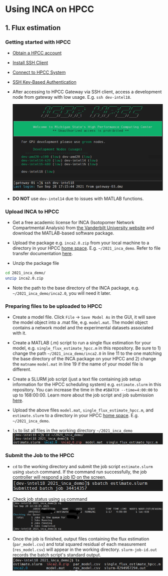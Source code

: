 # Using INCA on HPCC 
## 1. Flux estimation

### Getting started with HPCC

- [Obtain a HPCC account](https://wiki.hpcc.msu.edu/display/ITH/Obtain+a+HPCC+account) 

- [Install SSH Client](https://wiki.hpcc.msu.edu/display/ITH/Install+SSH+Client) 

- [Connect to HPCC System](https://wiki.hpcc.msu.edu/display/ITH/Connect+to+HPCC+System) 

- [SSH Key-Based Authentication](https://wiki.hpcc.msu.edu/display/ITH/SSH+Key-Based+Authentication) 

- After accessing to HPCC Gateway via SSH client, access a development node from gateway with low usage. E.g. `ssh dev-intel18`.

  ![image-20210928231558609](images/image-20210928231558609.png)


- **DO NOT** use `dev-intel14` due to issues with MATLAB functions.

### Upload INCA to HPCC

- Get a free academic license for INCA (Isotopomer Network Compartmental Analysis) from [the Vanderbilt University website](http://mfa.vueinnovations.com/licensing) and download the MATLAB-based software package. 

- Upload the package e.g. `inca2.0.zip` from your local machine to a directory in your HPCC [home space](https://wiki.hpcc.msu.edu/display/ITH/Home+Space). E.g. `~/2021_inca_demo`.  Refer to file transfer documentation [here](https://wiki.hpcc.msu.edu/display/ITH/File+transfer).

- Unzip the package file

```bash
cd 2021_inca_demo/
unzip inca2.0.zip
```

- Note the path to the base directory of the INCA package, e.g. `~/2021_inca_demo/inca2.0`, you will need it later.

### Preparing files to be uploaded to HPCC

- Create a model file. Click `File` -> `Save Model As` in the GUI, it will save the model object into a .mat file, e.g. `model.mat`. The  model object contains a network model and the experimental datasets associated with it.

- Create a MATLAB (.m) script to run a single flux estimation for your model, e.g. `single_flux_estimate_hpcc.m` in this repository. Be sure to 1) change the path `~/2021_inca_demo/inca2.0` in line 11 to the one matching the base directory of the INCA package on your HPCC and 2) change the `matname` `model.mat` in line 19 if the name of your model file is different.

- Create a SLURM job script (just a text file containing job setup information for the HPCC scheduling system) e.g. `estimate.slurm` in this repository.  You can increase the time in the `#SBATCH --time=4:00:00` to up to 168:00:00. Learn more about the job script and job submission [here](https://wiki.hpcc.msu.edu/display/ITH/Job+Script+and+Job+Submission).

- Upload the above files `model.mat`,  `single_flux_estimate_hpcc.m`,  and `estimate.slurm` to a directory in your HPCC [home space](https://wiki.hpcc.msu.edu/display/ITH/Home+Space). E.g. `~/2021_inca_demo`. 

- `ls` to list all files in the working directory `~/2021_inca_demo`
![image-20210928220644910](images/image-20210928220644910.png)

### Submit the Job to the HPCC
- `cd` to the working directory and submit the job script `estimate.slurm` using `sbatch` command. If the command run successfully, the job controller will respond a job ID on the screen.
![image-20210928222034518](images/image-20210928222034518.png) 

- Check job status using `sq` command
![image-20210928222410175](images/image-20210928222410175.png) 

- Once the job is finished, output files containing the flux estimation (`par_model.csv`) and total squared residual of each measurement (`res_model.csv`) will appear in the working directory. `slurm-job-id.out` records the batch script's standard output.
![image-20210928222621725](images/image-20210928222621725.png)


